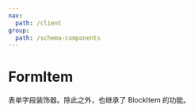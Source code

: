 ```yaml
---
nav:
  path: /client
group:
  path: /schema-components
---
```


# FormItem

表单字段装饰器。除此之外，也继承了 BlockItem 的功能。
